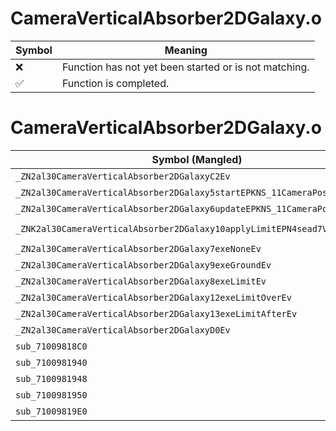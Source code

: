 # CameraVerticalAbsorber2DGalaxy.o
| Symbol | Meaning 
| ------------- | ------------- 
| :x: | Function has not yet been started or is not matching. 
| :white_check_mark: | Function is completed. 


# CameraVerticalAbsorber2DGalaxy.o
| Symbol (Mangled) | Symbol (Demangled) | Decompiled? |
| ------------- |  ------------- | ------------- |
| `_ZN2al30CameraVerticalAbsorber2DGalaxyC2Ev` | `al::CameraVerticalAbsorber2DGalaxy::CameraVerticalAbsorber2DGalaxy(void)` | :white_check_mark: |
| `_ZN2al30CameraVerticalAbsorber2DGalaxy5startEPKNS_11CameraPoserE` | `al::CameraVerticalAbsorber2DGalaxy::start(al::CameraPoser const*)` | :white_check_mark: |
| `_ZN2al30CameraVerticalAbsorber2DGalaxy6updateEPKNS_11CameraPoserE` | `al::CameraVerticalAbsorber2DGalaxy::update(al::CameraPoser const*)` | :white_check_mark: |
| `_ZNK2al30CameraVerticalAbsorber2DGalaxy10applyLimitEPN4sead7Vector3IfEE` | `al::CameraVerticalAbsorber2DGalaxy::applyLimit(sead::Vector3<float> *)const` | :white_check_mark: |
| `_ZN2al30CameraVerticalAbsorber2DGalaxy7exeNoneEv` | `al::CameraVerticalAbsorber2DGalaxy::exeNone(void)` | :white_check_mark: |
| `_ZN2al30CameraVerticalAbsorber2DGalaxy9exeGroundEv` | `al::CameraVerticalAbsorber2DGalaxy::exeGround(void)` | :white_check_mark: |
| `_ZN2al30CameraVerticalAbsorber2DGalaxy8exeLimitEv` | `al::CameraVerticalAbsorber2DGalaxy::exeLimit(void)` | :white_check_mark: |
| `_ZN2al30CameraVerticalAbsorber2DGalaxy12exeLimitOverEv` | `al::CameraVerticalAbsorber2DGalaxy::exeLimitOver(void)` | :white_check_mark: |
| `_ZN2al30CameraVerticalAbsorber2DGalaxy13exeLimitAfterEv` | `al::CameraVerticalAbsorber2DGalaxy::exeLimitAfter(void)` | :white_check_mark: |
| `_ZN2al30CameraVerticalAbsorber2DGalaxyD0Ev` | `al::CameraVerticalAbsorber2DGalaxy::~CameraVerticalAbsorber2DGalaxy()` | :white_check_mark: |
| `sub_71009818C0` | `` | :white_check_mark: |
| `sub_7100981940` | `` | :white_check_mark: |
| `sub_7100981948` | `` | :white_check_mark: |
| `sub_7100981950` | `` | :white_check_mark: |
| `sub_71009819E0` | `` | :white_check_mark: |
